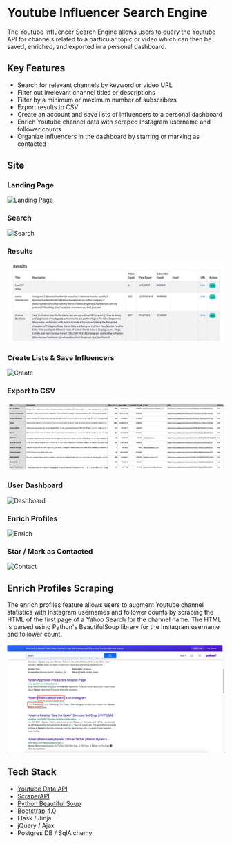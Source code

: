 # Youtube Influencer Search Engine

The Youtube Influencer Search Engine allows users to query the Youtube API for channels related to a particular topic or video which can then be saved, enriched, and exported in a personal dashboard. 

## Key Features

- Search for relevant channels by keyword or video URL
- Filter out irrelevant channel titles or descriptions 
- Filter by a minimum or maximum number of subscribers
- Export results to CSV
- Create an account and save lists of influencers to a personal dashboard 
- Enrich Youtube channel data with scraped Instagram username and follower counts
- Organize influencers in the dashboard by starring or marking as contacted

## Site

### **Landing Page**
![Landing Page](/demo/landing_page.gif)


### **Search**
![Search](/demo/search.gif)


### **Results**
![Results](/demo/results.png)


### **Create Lists & Save Influencers**
![Create](/demo/create_list.gif)


### **Export to CSV**
![CSV](/demo/csv.png)


### **User Dashboard**
![Dashboard](/demo/dashboard.gif)


### **Enrich Profiles**
![Enrich](/demo/enrich.gif)


### **Star / Mark as Contacted**
![Contact](/demo/contact.gif)

## Enrich Profiles Scraping
The enrich profiles feature allows users to augment Youtube channel statistics with Instagram usernames and follower counts by scraping the HTML of the first page of a Yahoo Search for the channel name. The HTML is parsed using Python's BeautifulSoup library for the Instagram username and follower count. 
\
\
![Scrape](/demo/yahoo_search.png)


## Tech Stack

- [Youtube Data API](https://developers.google.com/youtube/v3/docs)
- [ScraperAPI](https://www.scraperapi.com/)
- [Python Beautiful Soup](https://www.crummy.com/software/BeautifulSoup/bs4/doc/)
- [Bootstrap 4.0](https://getbootstrap.com/docs/4.0/getting-started/introduction/)
- Flask / Jinja
- jQuery / Ajax
- Postgres DB / SqlAlchemy





